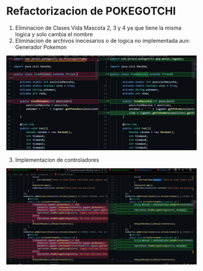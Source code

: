 # Refactorizacion de POKEGOTCHI

1. Eliminacion de Clases Vida Mascota 2, 3 y 4 ya que tiene la misma logica y solo cambia el nombre
2. Eliminacion de archivos inecesarios o de logica no implementada aun:
    Generador Pokemon

![alt text](/RefactorizacionImg/RefactorImg1.png)

3. Implementacion de controladores

![alt text](/RefactorizacionImg/ControllersAdding.png)